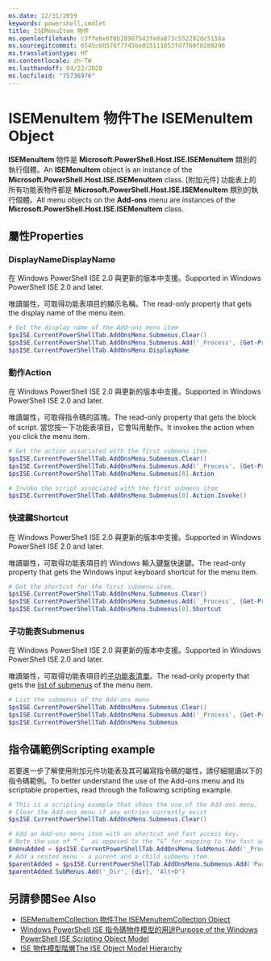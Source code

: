 ```yaml
---
ms.date: 12/31/2019
keywords: powershell,cmdlet
title: ISEMenuItem 物件
ms.openlocfilehash: c3ffe6e8f0b28987543fe0a873c552292dc5158a
ms.sourcegitcommit: 6545c60578f7745be015111052fd7769f8289296
ms.translationtype: HT
ms.contentlocale: zh-TW
ms.lasthandoff: 04/22/2020
ms.locfileid: "75736976"
---
```

# <a name="the-isemenuitem-object"></a><span data-ttu-id="be0fa-103">ISEMenuItem 物件</span><span class="sxs-lookup"><span data-stu-id="be0fa-103">The ISEMenuItem Object</span></span>

<span data-ttu-id="be0fa-104">**ISEMenuItem** 物件是 **Microsoft.PowerShell.Host.ISE.ISEMenuItem** 類別的執行個體。</span><span class="sxs-lookup"><span data-stu-id="be0fa-104">An **ISEMenuItem** object is an instance of the **Microsoft.PowerShell.Host.ISE.ISEMenuItem** class.</span></span>
<span data-ttu-id="be0fa-105">[附加元件]  功能表上的所有功能表物件都是 **Microsoft.PowerShell.Host.ISE.ISEMenuItem** 類別的執行個體。</span><span class="sxs-lookup"><span data-stu-id="be0fa-105">All menu objects on the **Add-ons** menu are instances of the **Microsoft.PowerShell.Host.ISE.ISEMenuItem** class.</span></span>

## <a name="properties"></a><span data-ttu-id="be0fa-106">屬性</span><span class="sxs-lookup"><span data-stu-id="be0fa-106">Properties</span></span>

### <a name="displayname"></a><span data-ttu-id="be0fa-107">DisplayName</span><span class="sxs-lookup"><span data-stu-id="be0fa-107">DisplayName</span></span>

<span data-ttu-id="be0fa-108">在 Windows PowerShell ISE 2.0 與更新的版本中支援。</span><span class="sxs-lookup"><span data-stu-id="be0fa-108">Supported in Windows PowerShell ISE 2.0 and later.</span></span>

<span data-ttu-id="be0fa-109">唯讀屬性，可取得功能表項目的顯示名稱。</span><span class="sxs-lookup"><span data-stu-id="be0fa-109">The read-only property that gets the display name of the menu item.</span></span>

```powershell
# Get the display name of the Add-ons menu item
$psISE.CurrentPowerShellTab.AddOnsMenu.Submenus.Clear()
$psISE.CurrentPowerShellTab.AddOnsMenu.Submenus.Add('_Process', {Get-Process}, 'Alt+P')
$psISE.CurrentPowerShellTab.AddOnsMenu.DisplayName
```

### <a name="action"></a><span data-ttu-id="be0fa-110">動作</span><span class="sxs-lookup"><span data-stu-id="be0fa-110">Action</span></span>

<span data-ttu-id="be0fa-111">在 Windows PowerShell ISE 2.0 與更新的版本中支援。</span><span class="sxs-lookup"><span data-stu-id="be0fa-111">Supported in Windows PowerShell ISE 2.0 and later.</span></span>

<span data-ttu-id="be0fa-112">唯讀屬性，可取得指令碼的區塊。</span><span class="sxs-lookup"><span data-stu-id="be0fa-112">The read-only property that gets the block of script.</span></span> <span data-ttu-id="be0fa-113">當您按一下功能表項目，它會叫用動作。</span><span class="sxs-lookup"><span data-stu-id="be0fa-113">It invokes the action when you click the menu item.</span></span>

```powershell
# Get the action associated with the first submenu item.
$psISE.CurrentPowerShellTab.AddOnsMenu.Submenus.Clear()
$psISE.CurrentPowerShellTab.AddOnsMenu.Submenus.Add('_Process', {Get-Process}, 'Alt+P')
$psISE.CurrentPowerShellTab.AddOnsMenu.Submenus[0].Action

# Invoke the script associated with the first submenu item
$psISE.CurrentPowerShellTab.AddOnsMenu.Submenus[0].Action.Invoke()
```

### <a name="shortcut"></a><span data-ttu-id="be0fa-114">快速鍵</span><span class="sxs-lookup"><span data-stu-id="be0fa-114">Shortcut</span></span>

<span data-ttu-id="be0fa-115">在 Windows PowerShell ISE 2.0 與更新的版本中支援。</span><span class="sxs-lookup"><span data-stu-id="be0fa-115">Supported in Windows PowerShell ISE 2.0 and later.</span></span>

<span data-ttu-id="be0fa-116">唯讀屬性，可取得功能表項目的 Windows 輸入鍵盤快速鍵。</span><span class="sxs-lookup"><span data-stu-id="be0fa-116">The read-only property that gets the Windows input keyboard shortcut for the menu item.</span></span>

```powershell
# Get the shortcut for the first submenu item.
$psISE.CurrentPowerShellTab.AddOnsMenu.Submenus.Clear()
$psISE.CurrentPowerShellTab.AddOnsMenu.Submenus.Add('_Process', {Get-Process}, 'Alt+P')
$psISE.CurrentPowerShellTab.AddOnsMenu.Submenus[0].Shortcut
```

### <a name="submenus"></a><span data-ttu-id="be0fa-117">子功能表</span><span class="sxs-lookup"><span data-stu-id="be0fa-117">Submenus</span></span>

<span data-ttu-id="be0fa-118">在 Windows PowerShell ISE 2.0 與更新的版本中支援。</span><span class="sxs-lookup"><span data-stu-id="be0fa-118">Supported in Windows PowerShell ISE 2.0 and later.</span></span>

<span data-ttu-id="be0fa-119">唯讀屬性，可取得功能表項目的[子功能表清單](The-ISEMenuItemCollection-Object.md)。</span><span class="sxs-lookup"><span data-stu-id="be0fa-119">The read-only property that gets the [list of submenus](The-ISEMenuItemCollection-Object.md) of the menu item.</span></span>

```powershell
# List the submenus of the Add-ons menu
$psISE.CurrentPowerShellTab.AddOnsMenu.Submenus.Clear()
$psISE.CurrentPowerShellTab.AddOnsMenu.Submenus.Add('_Process', {Get-Process}, 'Alt+P')
$psISE.CurrentPowerShellTab.AddOnsMenu.Submenus
```

## <a name="scripting-example"></a><span data-ttu-id="be0fa-120">指令碼範例</span><span class="sxs-lookup"><span data-stu-id="be0fa-120">Scripting example</span></span>

<span data-ttu-id="be0fa-121">若要進一步了解使用附加元件功能表及其可編寫指令碼的屬性，請仔細閱讀以下的指令碼範例。</span><span class="sxs-lookup"><span data-stu-id="be0fa-121">To better understand the use of the Add-ons menu and its scriptable properties, read through the following scripting example.</span></span>

```powershell
# This is a scripting example that shows the use of the Add-ons menu.
# Clear the Add-ons menu if any entries currently exist
$psISE.CurrentPowerShellTab.AddOnsMenu.Submenus.Clear()

# Add an Add-ons menu item with an shortcut and fast access key.
# Note the use of “_”  as opposed to the “&” for mapping to the fast access key letter for the menu item.
$menuAdded = $psISE.CurrentPowerShellTab.AddOnsMenu.SubMenus.Add('_Process', {Get-Process}, 'Alt+P')
# Add a nested menu - a parent and a child submenu item.
$parentAdded = $psISE.CurrentPowerShellTab.AddOnsMenu.Submenus.Add('Parent', $null, $null)
$parentAdded.SubMenus.Add('_Dir', {dir}, 'Alt+D')
```

## <a name="see-also"></a><span data-ttu-id="be0fa-122">另請參閱</span><span class="sxs-lookup"><span data-stu-id="be0fa-122">See Also</span></span>

- [<span data-ttu-id="be0fa-123">ISEMenuItemCollection 物件</span><span class="sxs-lookup"><span data-stu-id="be0fa-123">The ISEMenuItemCollection Object</span></span>](The-ISEMenuItemCollection-Object.md)
- [<span data-ttu-id="be0fa-124">Windows PowerShell ISE 指令碼物件模型的用途</span><span class="sxs-lookup"><span data-stu-id="be0fa-124">Purpose of the Windows PowerShell ISE Scripting Object Model</span></span>](Purpose-of-the-Windows-PowerShell-ISE-Scripting-Object-Model.md)
- [<span data-ttu-id="be0fa-125">ISE 物件模型階層</span><span class="sxs-lookup"><span data-stu-id="be0fa-125">The ISE Object Model Hierarchy</span></span>](The-ISE-Object-Model-Hierarchy.md)
